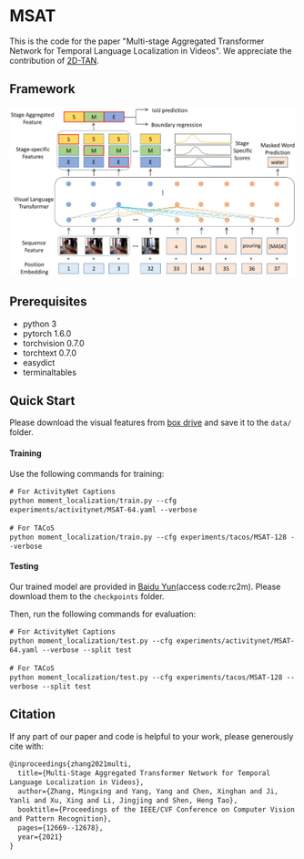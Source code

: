 # MSAT

This is the code for the paper "Multi-stage Aggregated Transformer Network for Temporal Language Localization in Videos". We appreciate the contribution of [2D-TAN](https://github.com/microsoft/2D-TAN).

## Framework
![alt text](imgs/pipeline.jpg)

## Prerequisites
- python 3
- pytorch 1.6.0
- torchvision 0.7.0
- torchtext 0.7.0
- easydict
- terminaltables


## Quick Start

Please download the visual features from [box drive](https://rochester.box.com/s/8znalh6y5e82oml2lr7to8s6ntab6mav) and save it to the `data/` folder. 


#### Training
Use the following commands for training:
```
# For ActivityNet Captions
python moment_localization/train.py --cfg experiments/activitynet/MSAT-64.yaml --verbose

# For TACoS
python moment_localization/train.py --cfg experiments/tacos/MSAT-128 --verbose
```

#### Testing
Our trained model are provided in [Baidu Yun](https://pan.baidu.com/s/1l9O7Csg479kmQB8hsqYM8w)(access code:rc2m). Please download them to the `checkpoints` folder.

Then, run the following commands for evaluation: 
```
# For ActivityNet Captions
python moment_localization/test.py --cfg experiments/activitynet/MSAT-64.yaml --verbose --split test

# For TACoS
python moment_localization/test.py --cfg experiments/tacos/MSAT-128 --verbose --split test
```

## Citation
If any part of our paper and code is helpful to your work, please generously cite with:
```
@inproceedings{zhang2021multi,
  title={Multi-Stage Aggregated Transformer Network for Temporal Language Localization in Videos},
  author={Zhang, Mingxing and Yang, Yang and Chen, Xinghan and Ji, Yanli and Xu, Xing and Li, Jingjing and Shen, Heng Tao},
  booktitle={Proceedings of the IEEE/CVF Conference on Computer Vision and Pattern Recognition},
  pages={12669--12678},
  year={2021}
}
```
